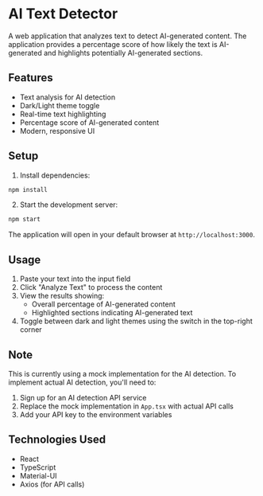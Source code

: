 # AI Text Detector

A web application that analyzes text to detect AI-generated content. The application provides a percentage score of how likely the text is AI-generated and highlights potentially AI-generated sections.

## Features

- Text analysis for AI detection
- Dark/Light theme toggle
- Real-time text highlighting
- Percentage score of AI-generated content
- Modern, responsive UI

## Setup

1. Install dependencies:
```bash
npm install
```

2. Start the development server:
```bash
npm start
```

The application will open in your default browser at `http://localhost:3000`.

## Usage

1. Paste your text into the input field
2. Click "Analyze Text" to process the content
3. View the results showing:
   - Overall percentage of AI-generated content
   - Highlighted sections indicating AI-generated text
4. Toggle between dark and light themes using the switch in the top-right corner

## Note

This is currently using a mock implementation for the AI detection. To implement actual AI detection, you'll need to:

1. Sign up for an AI detection API service
2. Replace the mock implementation in `App.tsx` with actual API calls
3. Add your API key to the environment variables

## Technologies Used

- React
- TypeScript
- Material-UI
- Axios (for API calls) 